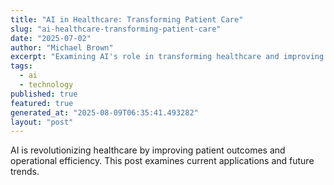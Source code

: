 ```yaml
---
title: "AI in Healthcare: Transforming Patient Care"
slug: "ai-healthcare-transforming-patient-care"
date: "2025-07-02"
author: "Michael Brown"
excerpt: "Examining AI's role in transforming healthcare and improving patient outcomes."
tags:
  - ai
  - technology
published: true
featured: true
generated_at: "2025-08-09T06:35:41.493282"
layout: "post"
---
```


AI is revolutionizing healthcare by improving patient outcomes and operational efficiency. This post examines current applications and future trends.
